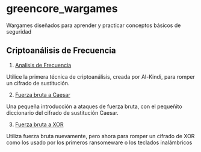 # greencore_wargames
Wargames diseñados para aprender y practicar conceptos básicos de seguridad

## Criptoanálisis de Frecuencia

1. [Analisis de Frecuencia](https://github.com/fede2cr/greencore_wargames/tree/master/ataque_frecuencia)

Utilice la primera técnica de criptoanálisis, creada por Al-Kindi, para romper un cifrado de sustitución.

2. [Fuerza bruta a Caesar](https://github.com/fede2cr/greencore_wargames/tree/master/tutoriales/fuerza_bruta_caesar)

Una pequeña introducción a ataques de fuerza bruta, con el pequeñito diccionario del cifrado de sustitución Caesar.

3. [Fuerza bruta a XOR](https://github.com/fede2cr/greencore_wargames/tree/master/tutoriales/fuerza_bruta_XOR)

Utiliza fuerza bruta nuevamente, pero ahora para romper un cifrado de XOR como los usado por los primeros ransomeware o los teclados inalámbricos

